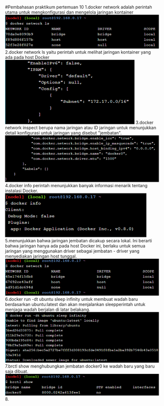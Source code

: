 #Pembahasan praktikum pertemuan 10
1.docker network  adalah perintah utama untuk mengkonfigurasi dan mengelola jaringan kontainer
![hasil](https://github.com/Bagas033/tekn-cloud-computing/blob/master/minggu-10/1.png)
2.docker network ls yaitu perintah untuk melihat jaringan kontainer yang ada pada host Docker
![hasil](https://github.com/Bagas033/tekn-cloud-computing/blob/master/minggu-10/2-1.png)
3.docker network inspect berupa nama jaringan atau ID jaringan untuk menunjukkan detail konfigurasi untuk jaringan yang disebut "jembatan". 
![hasil](https://github.com/Bagas033/tekn-cloud-computing/blob/master/minggu-10/2-3.png)
4.docker info perintah menunjukkan banyak informasi menarik tentang instalasi Docker.
![hasil](https://github.com/Bagas033/tekn-cloud-computing/blob/master/minggu-10/3-1.png)
5.menunjukkan bahwa jaringan jembatan dicakup secara lokal. Ini berarti bahwa jaringan hanya ada pada host Docker ini, berlaku untuk semua jaringan yang menggunakan driver sebagai jembatan - driver yang menyediakan jaringan host tunggal.
![hasil](https://github.com/Bagas033/tekn-cloud-computing/blob/master/minggu-10/%232.1.png)
6.docker run -dt ubuntu sleep infinity untuk membuat wadah baru berdasarkan ubuntu:latest dan akan menjalankan sleepperintah untuk menjaga wadah berjalan di latar belakang.
![hasil](https://github.com/Bagas033/tekn-cloud-computing/blob/master/minggu-10/%232.6.png)
7.brctl show menghubungkan jembatan docker0 ke wadah baru yang baru saja dibuat.
![hasil](https://github.com/Bagas033/tekn-cloud-computing/blob/master/minggu-10/%232.4.png)
8. 